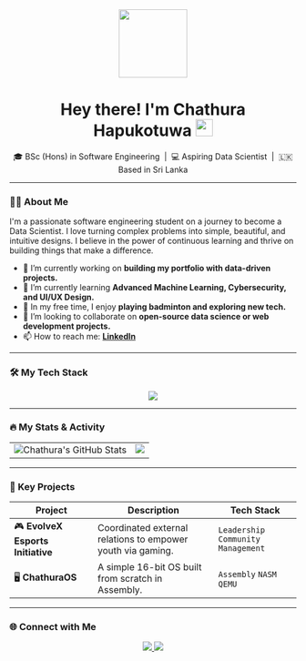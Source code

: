 <div id="header" align="center">
  <img src="https://media.giphy.com/media/VbnUQpnihPSIgIXuZv/giphy.gif" width="120"/>
  <h1>
    Hey there! I'm Chathura Hapukotuwa
    <img src="https://media.giphy.com/media/hvRJCLFzcasrR4ia7z/giphy.gif" width="30px"/>
  </h1>
</div>

<div align="center">
  🎓 BSc (Hons) in Software Engineering &nbsp;|&nbsp; 💻 Aspiring Data Scientist &nbsp;|&nbsp; 🇱🇰 Based in Sri Lanka
</div>

---

### 👨‍💻 About Me
I'm a passionate software engineering student on a journey to become a Data Scientist. I love turning complex problems into simple, beautiful, and intuitive designs. I believe in the power of continuous learning and thrive on building things that make a difference.

- 🔭 I’m currently working on **building my portfolio with data-driven projects.**
- 🌱 I’m currently learning **Advanced Machine Learning, Cybersecurity, and UI/UX Design.**
- 🏸 In my free time, I enjoy **playing badminton and exploring new tech.**
- 👯 I’m looking to collaborate on **open-source data science or web development projects.**
- 📫 How to reach me: **[LinkedIn](https://www.linkedin.com/in/chathura-hapukotuwa)**
---

### 🛠️ My Tech Stack

<p align="center">
  <a href="https://skillicons.dev">
    <img src="https://skillicons.dev/icons?i=java,python,mysql,php,html,css,js,figma,github,vscode&perline=6" />
  </a>
</p>

---

### 🔥 My Stats & Activity

<table align="center"_>
  <tr>
    <td align="center" valign="top">
      <img src="https://github-readme-stats.vercel.app/api?username=devChathura&show_icons=true&theme=tokyonight&hide_border=true&count_private=true" alt="Chathura's GitHub Stats" />
    </td>
    <td align="center" valign="top">
      <img src="https://github-readme-stats.vercel.app/api/top-langs/?username=devChathura&theme=tokyonight&hide_border=true&layout=compact&count_private=true" />
    </td>
  </tr>
  
</table>

---

### 🚀 Key Projects

| Project                                | Description                                                 | Tech Stack                               |
| -------------------------------------- | ----------------------------------------------------------- | ---------------------------------------- |
| 🎮 **EvolveX Esports Initiative** | Coordinated external relations to empower youth via gaming. | `Leadership` `Community Management`      |
| 🖥️ **ChathuraOS** | A simple 16-bit OS built from scratch in Assembly.          | `Assembly` `NASM` `QEMU`                 |

---

### 🌐 Connect with Me

<p align="center">
  <a href="https://www.linkedin.com/in/chathura-hapukotuwa/">
    <img src="https://img.shields.io/badge/LinkedIn-0077B5?style=for-the-badge&logo=linkedin&logoColor=white" />
  </a>
  <a href="https://github.com/devChathura">
    <img src="https://img.shields.io/badge/GitHub-181717?style=for-the-badge&logo=github&logoColor=white" />
  </a>
</p>
